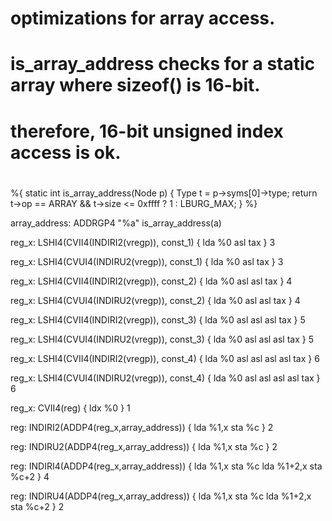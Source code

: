 #
# optimizations for array access.
# is_array_address checks for a static array where sizeof() is 16-bit.
# therefore, 16-bit unsigned index access is ok.	
#

%{
static int is_array_address(Node p) {
	Type t = p->syms[0]->type;
	return t->op == ARRAY && t->size <= 0xffff ? 1 : LBURG_MAX;
}
%}

array_address: ADDRGP4 "%a" is_array_address(a)

reg_x: LSHI4(CVII4(INDIRI2(vregp)), const_1) {
	lda %0
	asl
	tax
} 3

reg_x: LSHI4(CVUI4(INDIRU2(vregp)), const_1) {
	lda %0
	asl
	tax
} 3

reg_x: LSHI4(CVII4(INDIRI2(vregp)), const_2) {
	lda %0
	asl
	asl
	tax
} 4

reg_x: LSHI4(CVUI4(INDIRU2(vregp)), const_2) {
	lda %0
	asl
	asl
	tax
} 4

reg_x: LSHI4(CVII4(INDIRI2(vregp)), const_3) {
	lda %0
	asl
	asl
	asl
	tax
} 5

reg_x: LSHI4(CVUI4(INDIRU2(vregp)), const_3) {
	lda %0
	asl
	asl
	asl
	tax
} 5

reg_x: LSHI4(CVII4(INDIRI2(vregp)), const_4) {
	lda %0
	asl
	asl
	asl
	asl
	tax
} 6

reg_x: LSHI4(CVUI4(INDIRU2(vregp)), const_4) {
	lda %0
	asl
	asl
	asl
	asl
	tax
} 6


reg_x: CVII4(reg) {
	ldx %0
} 1

reg: INDIRI2(ADDP4(reg_x,array_address)) {
	lda %1,x
	sta %c
} 2

reg: INDIRU2(ADDP4(reg_x,array_address)) {
	lda %1,x
	sta %c
} 2

reg: INDIRI4(ADDP4(reg_x,array_address)) {
	lda %1,x
	sta %c
	lda %1+2,x
	sta %c+2
} 4

reg: INDIRU4(ADDP4(reg_x,array_address)) {
	lda %1,x
	sta %c
	lda %1+2,x
	sta %c+2
} 2
